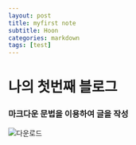 ```yaml
---
layout: post
title: myfirst note
subtitle: Hoon
categories: markdown
tags: [test]
---
```


# 나의 첫번째 블로그

### 마크다운 문법을 이용하여 글을 작성

![다운로드](https://user-images.githubusercontent.com/89834584/135581242-da22796e-fee7-44a3-8306-a0437f342942.jpg)

